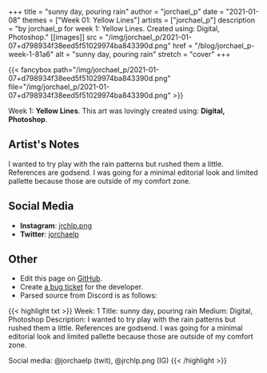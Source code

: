 +++
title =       "sunny day, pouring rain"
author =      "jorchael_p"
date =        "2021-01-08"
themes =      ["Week 01: Yellow Lines"]
artists =     ["jorchael_p"]
description = "by jorchael_p for week 1: Yellow Lines. Created using: Digital, Photoshop."
[[images]]
              src = "/img/jorchael_p/2021-01-07+d798934f38eed5f51029974ba843390d.png"
              href = "/blog/jorchael_p-week-1-81a6"
              alt = "sunny day, pouring rain"
              stretch = "cover"
+++


{{< fancybox path="/img/jorchael_p/2021-01-07+d798934f38eed5f51029974ba843390d.png" file="/img/jorchael_p/2021-01-07+d798934f38eed5f51029974ba843390d.png" >}}


Week 1: **Yellow Lines**. This art was lovingly created using: **Digital, Photoshop**.

## Artist's Notes

I wanted to try play with the rain patterns but rushed them a little. References are godsend. I was going for a minimal editorial look and limited pallette because those are outside of my comfort zone.

## Social Media

- **Instagram**: <a href='https://instagram.com/jrchlp.png' target='_blank'>jrchlp.png</a>
- **Twitter**: <a href='https://twitter.com/jorchaelp' target='_blank'>jorchaelp</a>


## Other

- Edit this page on [GitHub](https://github.com/teaminkling/web-refresh/edit/main/blog/content/blog/jorchael_p-week-1-81a6.md).
- Create [a bug ticket](https://github.com/teaminkling/web-refresh/issues/new?assignees=&labels=bug&template=problem-report.md&title=) for the developer.
- Parsed source from Discord is as follows:

{{< highlight txt >}}
Week: 1
Title: sunny day, pouring rain
Medium: Digital, Photoshop
Description: I wanted to try play with the rain patterns but rushed them a little. References are godsend. I was going for a minimal editorial look and limited pallette because those are outside of my comfort zone.

Social media: @jorchaelp (twit), @jrchlp.png (IG)
{{< /highlight >}}